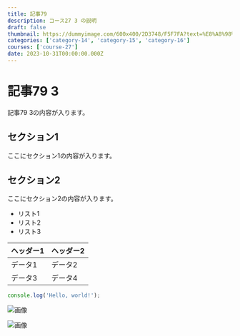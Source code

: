 ```yaml
---
title: 記事79
description: コース27 3 の説明
draft: false
thumbnail: https://dummyimage.com/600x400/2D3748/F5F7FA?text=%E8%A8%98%E4%BA%8B79
categories: ['category-14', 'category-15', 'category-16']
courses: ['course-27']
date: 2023-10-31T00:00:00.000Z
---
```


# 記事79 3

記事79 3の内容が入ります。

## セクション1
ここにセクション1の内容が入ります。

## セクション2
ここにセクション2の内容が入ります。

- リスト1
- リスト2
- リスト3

| ヘッダー1 | ヘッダー2 |
| --------- | --------- |
| データ1   | データ2   |
| データ3   | データ4   |

```javascript
console.log('Hello, world!');
```


![画像](https://dummyimage.com/320x180/2D3748/F5F7FA?text=%E8%A8%98%E4%BA%8B79+3)

![画像](https://dummyimage.com/640x360/1A202C/EDF2F7?text=%E8%A8%98%E4%BA%8B79+3)